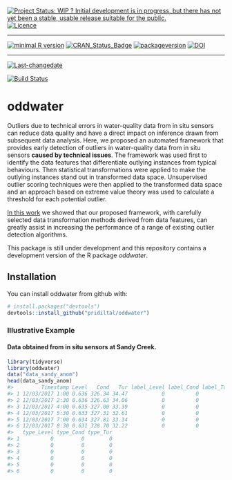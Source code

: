 
[![Project Status: WIP ? Initial development is in progress, but there
has not yet been a stable, usable release suitable for the
public.](https://www.repostatus.org/badges/latest/wip.svg)](https://www.repostatus.org/#wip)
[![Licence](https://img.shields.io/badge/licence-GPL--3-blue.svg)](https://www.gnu.org/licenses/gpl-3.0.en.html)

-----

[![minimal R
version](https://img.shields.io/badge/R%3E%3D-3.4.0-6666ff.svg)](https://cran.r-project.org/)
[![CRAN\_Status\_Badge](http://www.r-pkg.org/badges/version/oddwater)](https://cran.r-project.org/package=oddwater)
[![packageversion](https://img.shields.io/badge/Package%20version-0.5.0.9000-orange.svg?style=flat-square)](commits/master)
[![DOI](https://zenodo.org/badge/143960804.svg)](https://zenodo.org/badge/latestdoi/143960804)

-----

[![Last-changedate](https://img.shields.io/badge/last%20change-2019--05--10-yellowgreen.svg)](/commits/master)

[![Build
Status](https://travis-ci.org/pridiltal/oddwater.svg?branch=master)](https://travis-ci.org/pridiltal/oddwater)

<!-- README.md is generated from README.Rmd. Please edit that file -->

# oddwater

Outliers due to technical errors in water-quality data from in situ
sensors can reduce data quality and have a direct impact on inference
drawn from subsequent data analysis. Here, we proposed an automated
framework that provides early detection of outliers in water-quality
data from in situ sensors **caused by technical issues**. The framework
was used first to identify the data features that differentiate outlying
instances from typical behaviours. Then statistical transformations were
applied to make the outlying instances stand out in transformed data
space. Unsupervised outlier scoring techniques were then applied to the
transformed data space and an approach based on extreme value theory was
used to calculate a threshold for each potential outlier.

[In this
work](https://www.monash.edu/__data/assets/pdf_file/0007/1645027/wp01-2019.pdf)
we showed that our proposed framework, with carefully selected data
transformation methods derived from data features, can greatly assist in
increasing the performance of a range of existing outlier detection
algorithms.

This package is still under development and this repository contains a
development version of the R package *oddwater*.

## Installation

You can install oddwater from github with:

``` r
# install.packages("devtools")
devtools::install_github("pridiltal/oddwater")
```

### Illustrative Example

#### Data obtained from in situ sensors at Sandy Creek.

``` r
library(tidyverse)
library(oddwater)
data("data_sandy_anom")
head(data_sandy_anom)
#>         Timestamp Level   Cond   Tur label_Level label_Cond label_Tur
#> 1 12/03/2017 1:00 0.636 326.34 34.47           0          0         0
#> 2 12/03/2017 2:30 0.636 326.63 34.06           0          0         0
#> 3 12/03/2017 4:00 0.635 327.00 33.39           0          0         0
#> 4 12/03/2017 5:30 0.633 327.31 32.61           0          0         0
#> 5 12/03/2017 7:00 0.634 327.81 33.34           0          0         0
#> 6 12/03/2017 8:30 0.631 328.70 32.22           0          0         0
#>   type_Level type_Cond type_Tur
#> 1          0         0        0
#> 2          0         0        0
#> 3          0         0        0
#> 4          0         0        0
#> 5          0         0        0
#> 6          0         0        0
```
